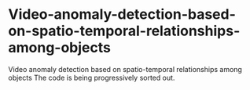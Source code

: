 # Video-anomaly-detection-based-on-spatio-temporal-relationships-among-objects
Video anomaly detection based on spatio-temporal relationships among objects
The code is being progressively sorted out.

